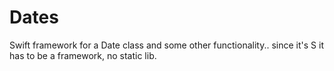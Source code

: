 # Dates
Swift framework for a Date class and some other functionality.. since it's S it has to be a framework, no static lib.
